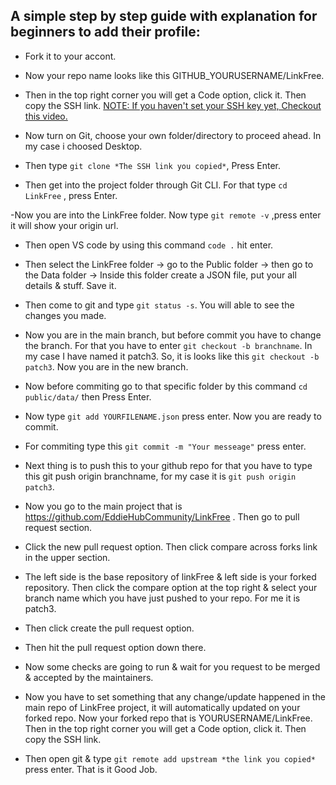 ## A simple step by step guide with explanation for beginners to add their profile:

- Fork it to your accont.
- Now your repo name looks like this GITHUB_YOURUSERNAME/LinkFree.
- Then in the top right corner you will get a Code option, click it. Then copy the SSH link.
  [NOTE: If you haven't set your SSH key yet, Checkout this video.](https://www.youtube.com/watch?v=lV5mrUYsucU&t=4s)

- Now turn on Git, choose your own folder/directory to proceed ahead. In my case i choosed Desktop.

- Then type `git clone *The SSH link you copied*`, Press Enter.

- Then get into the project folder through Git CLI. For that type `cd LinkFree` , press Enter.

-Now you are into the LinkFree folder. Now type `git remote -v` ,press enter it will show your origin url.

- Then open VS code by using this command `code .` hit enter.

- Then select the LinkFree folder -> go to the Public folder -> then go to the Data folder -> Inside this folder create a JSON file, put your all details & stuff. Save it.

- Then come to git and type `git status -s`. You will able to see the changes you made.

- Now you are in the main branch, but before commit you have to change the branch. For that you have to enter `git checkout -b branchname`. In my case I have named it patch3. So, it is looks like this `git checkout -b patch3`. Now you are in the new branch.

- Now before commiting go to that specific folder by this command `cd public/data/` then Press Enter.

- Now type `git add YOURFILENAME.json`  press enter. Now you are ready to commit.

- For commiting type this `git commit -m "Your messeage"` press enter.

- Next thing is to push this to your github repo for that you have to type this git push origin branchname, for my case it is `git push origin patch3`.

- Now you go to the main project that is https://github.com/EddieHubCommunity/LinkFree . Then go to pull request section.

- Click the new pull request option. Then click compare across forks link in the upper section.

- The left side is the base repository of linkFree & left side is your forked repository. Then click the compare option at the top right & select your branch name which you have just pushed to your repo. For me it is patch3.

- Then click create the pull request option.

- Then hit the pull request option down there.

- Now some checks are going to run & wait for you request to be merged & accepted by the maintainers.
- Now you have to set something that any change/update happened in the main repo of LinkFree project, it will automatically updated on your forked repo. Now your forked repo that is YOURUSERNAME/LinkFree. Then in the top right corner you will get a Code option, click it. Then copy the SSH link.
- Then open git & type `git remote add upstream *the link you copied*` press enter. That is it Good Job.
